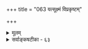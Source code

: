 +++
title = "063 यत्सूक्ष्मं विप्रकृष्टम्"

+++
<details><summary>मूलम्</summary>

यत्सूक्ष्मं विप्रकृष्टं व्यवहितमपि तद् गृह्णती योगिबुद्धिर्भूयिष्ठादृष्टलब्धातिशयकरणवृत्त्यानुगुण्येन सिद्धा ।  
नष्टादिष्वक्षतो धीः कथमिति यदि न प्रत्यभिज्ञादिनीतेश्चित्रास्संबन्धभेदाः करणविषययोस्तत्रतत्राभ्युपेताः ॥ ६३ ॥
</details>

<details><summary>सर्वाङ्कषटीका - ६३</summary>

योगिनां ज्ञानस्य वैभवमाह – यदित्यादि । **योगिबुद्धिः** = योगिनां ज्ञानम् भूयिष्ठादृष्टलब्धातिशय- **करणवृत्त्यानुगुण्येन=भूयिष्ठेन** = अत्यधिकेन **अदृष्टेन** = पुण्यविशेषेण लब्धः अतिशयः येनान्तःकरणेन, तादृशस्य करणस्य **वृत्तेः** = व्यापारस्य **आनुगुण्येन** = अनुसारतः, अनेन योगिज्ञानेषु तारतम्यमप्युपपादितम् ॥ 



424. 

750 

नष्टादिष्वक्षतो धीः कथमिति यदि, न; प्रत्यभिज्ञादिनीतेः 

चित्रा : रात्रभेदाः करणविषययोः तत्रतत्राभ्युपेताः ॥63॥ 

[ एकदेशिमतपरीक्षा] 

नित्याया एव बुद्धेः स्वयमभिदधतः केचिदद्रव्यभावं 

संबन्धं धर्मतोऽस्याः कृतकमकथयन् भूषणन्यायसक्ताः । स्वाभीष्टद्रव्यलक्ष्मस्मृतिविरहकृतं नूर्नमेषां तदेतत् 

सौत्रं तल्लक्षणं तैरनुमतमिह च स्याद्धि कार्याश्रयत्वम् ॥64॥ 

स्यादेव यावद्देहं तु तारतम्यं सदाऽऽत्मनाम् । देहस्वभाव एवायं रचना तस्य तादृशी ॥ तारतम्यप्रवादोऽयं जीवानामनिवारितः । स्थूलसूक्ष्मादिभेदेन देहोऽपि त्रिविधो मतः ॥ संपूर्णक्षय एतेषां दुर्ज्ञेयो मर्त्यजन्मनाम् । तारतम्यप्रवादोऽयमेतन्मूलस्तु युज्यते ॥ 

एवमतिशयशक्तियुक्तान्तःकरणानुगुण्येन सूक्ष्मम् स्वरूपतः, विप्रकृष्टम् देशतः कालतश्च व्यवहितम् कुड्यादिभिः, एतादृशं यत्, तत् **गृह्णती** = ग्रहणयोग्या योगिबुद्धिः **सिद्धा** = शास्त्रसिद्धा । **नष्टादिषु** = भूतभविष्यद्वस्तुषु विषयस्याभावात् **अक्षतः** = इन्द्रियेभ्यः **धीः** = ज्ञानम् कथम् ? इति **यदि** = इति चेत्, न । कुतः **?** = **प्रत्यभिज्ञादिनीतेः** = प्रत्यभिज्ञान्यायादेव । आदिपदेन स्मृतिः, अनुमानं च ग्राह्यम् । अनुमानं हि त्रैकालिकवस्तुविषयकम् । किं बहुना ? **करणविषययोः** = ज्ञानकरणानाम् इन्द्रियादीनाम्, ग्राह्याणां विषयाणां च **संबन्धभेदाः** = संबन्धविशेषाः विलक्षणाः तत्र तत्र शास्त्रेषु **अभ्युपेताः** = अङ्गीकृताः । अतश्शास्त्रैकगम्येषु विषयेषु चर्चा व्यर्थैव ॥ 

अचिन्त्यवैभवं ज्ञानं को वा चिन्तितुमर्हति । अद्भुतादद्भुतं ज्ञानं, किमु तद्योगिनां मतिः ॥ ६३ ॥
</details>
